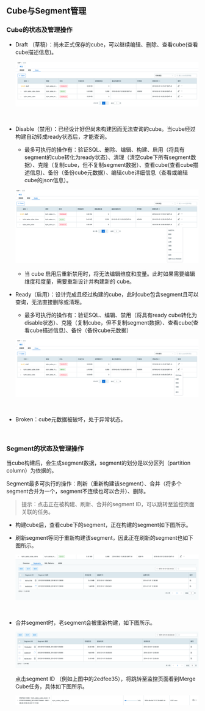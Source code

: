 ## Cube与Segment管理

### Cube的状态及管理操作

- Draft （草稿）：尚未正式保存的cube，可以继续编辑、删除、查看cube(查看cube描述信息)。

  ![cube draft](images/cube_segment_manage/draft_action.png)

  ​

- Disable（禁用）：已经设计好但尚未构建因而无法查询的cube。当cube经过构建自动转成ready状态后，才能查询。

  - 最多可执行的操作有：验证SQL、删除、编辑、构建、启用（将具有segment的cube转化为ready状态）、清理（清空cube下所有segment数据）、克隆（复制cube，但不复制segment数据）、查看cube(查看cube描述信息)、备份（备份cube元数据）、编辑cube详细信息（查看或编辑cube的json信息）。

  ![disable cube ](images/cube_segment_manage/disable_action.png)

  - 当 cube 启用后重新禁用时，将无法编辑维度和度量。此时如果需要编辑维度和度量，需要重新设计并构建新的 cube。

- Ready（启用）：设计完成且经过构建的cube，此时cube包含segment且可以查询，无法直接删除或清理。
  - 最多可执行的操作有：验证SQL、编辑、禁用（将具有ready cube转化为disable状态）、克隆（复制cube，但不复制segment数据）、查看cube(查看cube描述信息)、备份（备份cube元数据）

  ![ready cube](images/cube_segment_manage/ready_action.png)

  ​

- Broken：cube元数据被破坏，处于异常状态。

  ​

### Segment的状态及管理操作

当cube构建后，会生成segment数据，segment的划分是以分区列（partition column）为依据的。

Segment最多可执行的操作：刷新（重新构建该segment）、合并（将多个segment合并为一个，segment不连续也可以合并）、删除。

> 提示：点击正在被构建、刷新、合并的segment ID，可以跳转至监控页面关联的任务。

- 构建cube后，查看cube下的segment，正在构建的segment如下图所示。

- 刷新segment等同于重新构建该segment，因此正在刷新的segment也如下图所示。

  ![build cube](images/cube_segment_manage/build_segment.png)

  ​

- 合并segment时，老segment会被重新构建，如下图所示。

  ![build cube](images/cube_segment_manage/merge.png)


  点击segment ID （例如上图中的2edfee35），将跳转至监控页面看到Merge Cube任务，具体如下图所示。

  ![build cube](images/cube_segment_manage/merge_job.png)